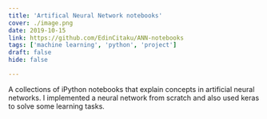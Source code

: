 ```yaml
---
title: 'Artifical Neural Network notebooks'
cover: ./image.png
date: 2019-10-15
link: https://github.com/EdinCitaku/ANN-notebooks
tags: ['machine learning', 'python', 'project']
draft: false
hide: false

---
```

A collections of iPython notebooks that explain concepts in artificial neural networks.
I implemented a neural network from scratch and also used keras to solve some learning tasks.